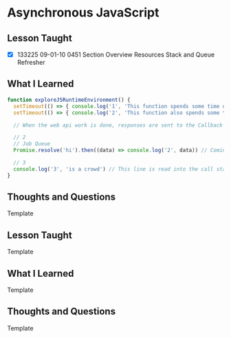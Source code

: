 # Asynchronous JavaScript

## Lesson Taught

- [x] 133225 09-01-10 0451 Section Overview Resources
Stack and Queue Refresher

## What I Learned

```javascript
function exploreJSRuntimeEnvironment() {
  setTimeout(() => { console.log('1', 'This function spends some time outside of JavaScript') },  0) // Sent over to the web api
  setTimeout(() => { console.log('2', 'This function also spends some time outside of JavaScript') }, 10) // Sent over to the web api

  // When the web api work is done, responses are sent to the Callback Queue

  // 2
  // Job Queue
  Promise.resolve('hi').then((data) => console.log('2', data)) // Coming back to this

  // 3
  console.log('3', 'is a crowd') // This line is read into the call stack first, and then executed
}
```

## Thoughts and Questions
Template








## Lesson Taught
Template

## What I Learned
Template

## Thoughts and Questions
Template
